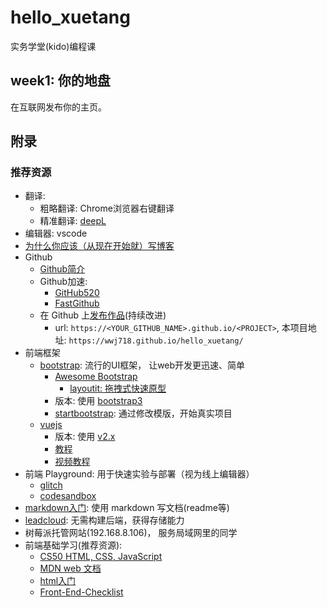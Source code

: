 # hello_xuetang

实务学堂(kido)编程课 

## week1: 你的地盘

在互联网发布你的主页。



## 附录

### 推荐资源
*  翻译: 
    *   粗略翻译: Chrome浏览器右键翻译
    *   精准翻译: [deepL](https://www.deepl.com/)
*  编辑器: vscode
*  [为什么你应该（从现在开始就）写博客](http://mindhacks.cn/2009/02/15/why-you-should-start-blogging-now/)
*  Github
   *  [Github简介](https://www.zhihu.com/question/20070065/answer/79557687)
   *  Github加速:
      * [GitHub520](https://github.com/521xueweihan/GitHub520)
      * [FastGithub](https://github.com/dotnetcore/FastGithub)
   *  在 Github 上[发布作品](./publish.md)(持续改进)
      *  url: `https://<YOUR_GITHUB_NAME>.github.io/<PROJECT>`, 本项目地址: `https://wwj718.github.io/hello_xuetang/`
*  前端框架
   *  [bootstrap](http://bootcss.com/): 流行的UI框架， 让web开发更迅速、简单
      *  [Awesome Bootstrap](https://github.com/therebelrobot/awesome-bootstrap)
         *    [layoutit: 拖拽式快速原型](https://www.layoutit.com/cn)
      *  版本: 使用 [bootstrap3](https://v3.bootcss.com/)
      *  [startbootstrap](https://startbootstrap.com/): 通过修改模版，开始真实项目
   *  [vuejs](https://cn.vuejs.org/)
      *  版本: 使用 [v2.x](https://cn.vuejs.org/)
      *  [教程](https://cn.vuejs.org/v2/guide/)
      *  [视频教程](https://learning.dcloud.io/#/)
*  前端 Playground: 用于快速实验与部署（视为线上编辑器）
   *  [glitch](https://glitch.com/)
   *  [codesandbox](https://codesandbox.io/)
*  [markdown入门](https://www.markdown.xyz/): 使用 markdown 写文档(readme等)
*  [leadcloud](https://www.leancloud.cn/): 无需构建后端，获得存储能力
*  树莓派托管网站(192.168.8.106)， 服务局域网里的同学
*  前端基础学习(推荐资源):
   *  [CS50 HTML, CSS, JavaScript](https://www.bilibili.com/video/BV1Ly4y1E7UY/)
   *  [MDN web 文档](https://developer.mozilla.org/zh-CN/docs/learn)
   *  [html入门](https://www.w3school.com.cn/html/index.asp)
   *  [Front-End-Checklist](https://github.com/JohnsenZhou/Front-End-Checklist)

